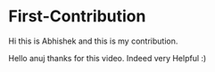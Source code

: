 # First-Contribution
Hi this is Abhishek and this is my contribution.

Hello anuj thanks for this video. Indeed very Helpful :)
